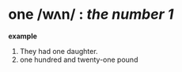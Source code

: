 # one /wʌn/ : *the number 1*
**example**
1. They had one daughter.
2. one hundred and twenty-one pound
